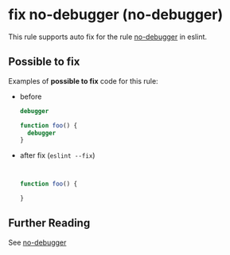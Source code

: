 # fix no-debugger (no-debugger)

This rule supports auto fix for the rule [no-debugger](https://eslint.org/docs/rules/no-debugger) in eslint.

## Possible to fix

Examples of **possible to fix** code for this rule:

* before
  ```js
  debugger

  function foo() {
    debugger
  }
  ```

* after fix (`eslint --fix`)

  ```js


  function foo() {
  
  }
  ```

## Further Reading

See [no-debugger](https://eslint.org/docs/rules/no-debugger)
